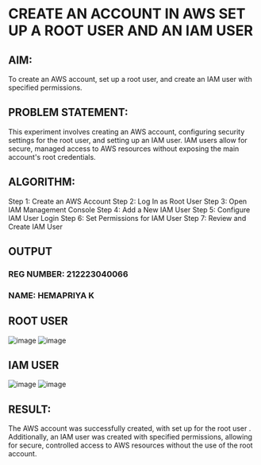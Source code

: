# CREATE AN  ACCOUNT IN AWS SET UP A ROOT USER AND AN IAM USER 

## AIM:
To create an AWS account, set up a root user, and create an IAM user with specified permissions.
       
## PROBLEM STATEMENT:
This experiment involves creating an AWS account, configuring security settings for the root user, and setting up an IAM user. IAM users allow for secure, managed access to AWS resources without exposing the main account's root credentials.

## ALGORITHM:
Step 1: Create an AWS Account
Step 2: Log In as Root User
Step 3: Open IAM Management Console
Step 4: Add a New IAM User
Step 5: Configure IAM User Login
Step 6: Set Permissions for IAM User
Step 7: Review and Create IAM User

## OUTPUT

### REG NUMBER: 212223040066
### NAME: HEMAPRIYA K

## ROOT USER
![image](https://github.com/user-attachments/assets/a1931c5e-e267-4a0c-9891-a2087f71e7c9)
![image](https://github.com/user-attachments/assets/f1d0ccca-b894-4946-bf21-c4b79287d57e)


## IAM USER
![image](https://github.com/user-attachments/assets/48c65942-78f9-421e-9cb6-061511e4d81d)
![image](https://github.com/user-attachments/assets/85b3ff2f-0cf9-461c-ad8a-14172a427e21)



 
## RESULT:
The AWS account was successfully created, with set up for the root user . Additionally, an IAM user was created with specified permissions, allowing for secure, controlled access to AWS resources without the use of the root account.
 

  



